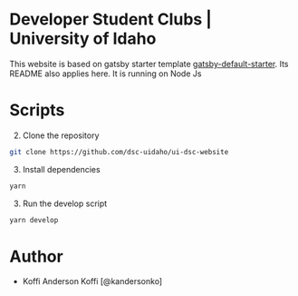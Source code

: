# Developer Student Clubs | University of Idaho

This website is based on gatsby starter template [gatsby-default-starter](https://github.com/gatsbyjs/gatsby-starter-default). Its
README also applies here.
It is running on Node Js

# Scripts
2. Clone the repository

```sh
git clone https://github.com/dsc-uidaho/ui-dsc-website
```

3. Install dependencies

```sh
yarn
```



3. Run the develop script

```sh
yarn develop
```

# Author
- Koffi Anderson Koffi [@kandersonko]
